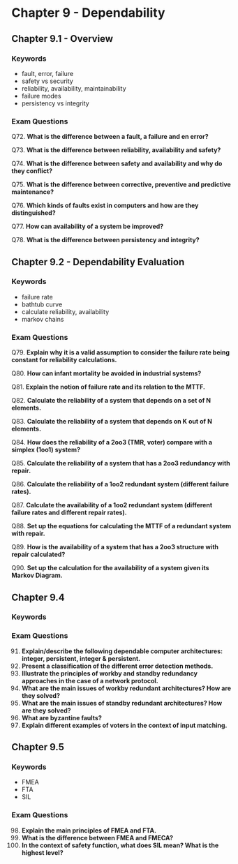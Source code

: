 # Chapter 9 - Dependability


## Chapter 9.1 - Overview

### Keywords

* fault, error, failure
* safety vs security
* reliability, availability, maintainability
* failure modes
* persistency vs integrity

### Exam Questions

Q72. **What is the difference between a fault, a failure and en error?**

Q73. **What is the difference between reliability, availability and safety?**

Q74. **What is the difference between safety and availability and why do they conflict?**

Q75. **What is the difference between corrective, preventive and predictive maintenance?**

Q76. **Which kinds of faults exist in computers and how are they distinguished?**

Q77. **How can availability of a system be improved?**

Q78. **What is the difference between persistency and integrity?**


## Chapter 9.2 - Dependability Evaluation

### Keywords

* failure rate
* bathtub curve
* calculate reliability, availability
* markov chains

### Exam Questions

Q79. **Explain why it is a valid assumption to consider the failure rate being constant for reliability calculations.**

Q80. **How can infant mortality be avoided in industrial systems?**

Q81. **Explain the notion of failure rate and its relation to the MTTF.**

Q82. **Calculate the reliability of a system that depends on a set of N elements.**

Q83. **Calculate the reliability of a system that depends on K out of N elements.**

Q84. **How does the reliability of a 2oo3 (TMR, voter) compare with a simplex (1oo1) system?**

Q85. **Calculate the reliability of a system that has a 2oo3 redundancy with repair.**

Q86. **Calculate the reliability of a 1oo2 redundant system (different failure rates).**

Q87. **Calculate the availability of a 1oo2 redundant system (different failure rates and different repair rates).**

Q88. **Set up the equations for calculating the MTTF of a redundant system with repair.**

Q89. **How is the availability of a system that has a 2oo3 structure with repair calculated?**

Q90. **Set up the calculation for the availability of a system given its Markov Diagram.**


## Chapter 9.4

### Keywords


### Exam Questions

91. **Explain/describe the following dependable computer architectures: integer, persistent, integer & persistent.**
92. **Present a classification of the different error detection methods.**
93. **Illustrate the principles of workby and standby redundancy approaches in the case of a network protocol.**
94. **What are the main issues of workby redundant architectures? How are they solved?**
95. **What are the main issues of standby redundant architectures? How are they solved?**
96. **What are byzantine faults?**
97. **Explain different examples of voters in the context of input matching.**


## Chapter 9.5

### Keywords

* FMEA
* FTA
* SIL

### Exam Questions

98. **Explain the main principles of FMEA and FTA.**
99. **What is the difference between FMEA and FMECA?**
100. **In the context of safety function, what does SIL mean? What is the highest level?**
